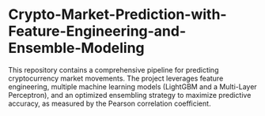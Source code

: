 # Crypto-Market-Prediction-with-Feature-Engineering-and-Ensemble-Modeling
This repository contains a comprehensive pipeline for predicting cryptocurrency market movements. The project leverages feature engineering, multiple machine learning models (LightGBM and a Multi-Layer Perceptron), and an optimized ensembling strategy to maximize predictive accuracy, as measured by the Pearson correlation coefficient.
